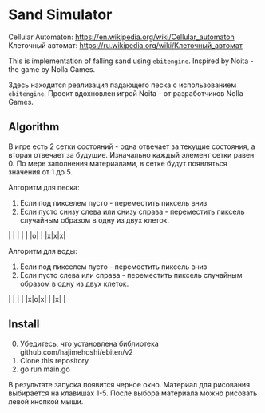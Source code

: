 # Sand Simulator

Cellular Automaton: https://en.wikipedia.org/wiki/Cellular_automaton  
Клеточный автомат: https://ru.wikipedia.org/wiki/Клеточный_автомат

This is implementation of falling sand using `ebitengine`. Inspired by Noita - the game by Nolla Games.  

Здесь находится реализация падающего песка с использованием `ebitengine`. Проект вдохновлен игрой Noita - от разработчиков Nolla Games.

## Algorithm

В игре есть 2 сетки состояний - одна отвечает за текущие состояния, а вторая отвечает за будущие.
Изначально каждый элемент сетки равен 0. По мере заполнения материалами, в сетке будут появляться значения от 1 до 5.

Алгоритм для песка:
1. Если под пикселем пусто - переместить пиксель вниз
2. Если пусто снизу слева или снизу справа - переместить пиксель случайным образом в одну из двух клеток.

| | | |
| |o| |
|x|x|x|

Алгоритм для воды:
1. Если под пикселем пусто - переместить пиксель вниз
2. Если пусто слева или справа - переместить пиксель случайным образом в одну из двух клеток.

| | | |
|x|o|x|
| |x| |

## Install

0. Убедитесь, что установлена библиотека github.com/hajimehoshi/ebiten/v2
1. Clone this repository
2. go run main.go

В результате запуска появится черное окно. Материал для рисования выбирается на клавишах 1-5. После выбора материала можно рисовать левой кнопкой мыши.
